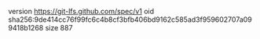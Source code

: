version https://git-lfs.github.com/spec/v1
oid sha256:9de414cc76f99fc6c4b8cf3bfb406bd9162c585ad3f959602707a099418b1268
size 887
